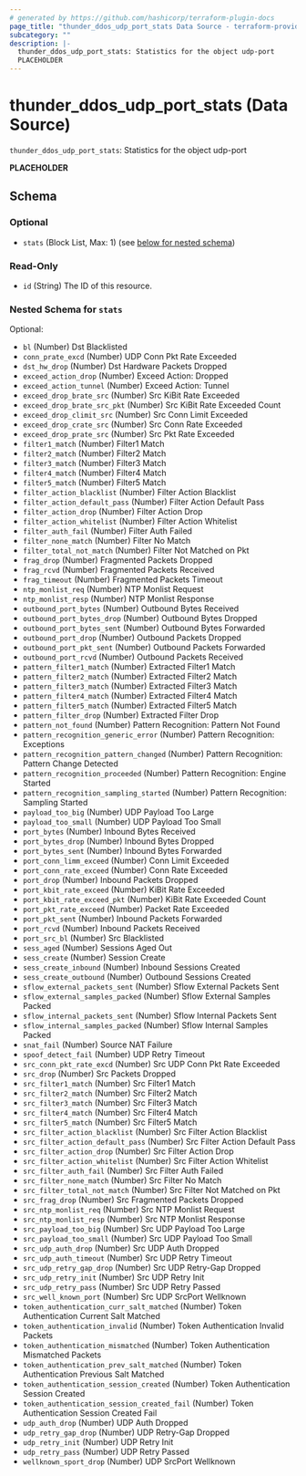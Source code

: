 ```yaml
---
# generated by https://github.com/hashicorp/terraform-plugin-docs
page_title: "thunder_ddos_udp_port_stats Data Source - terraform-provider-thunder"
subcategory: ""
description: |-
  thunder_ddos_udp_port_stats: Statistics for the object udp-port
  PLACEHOLDER
---
```


# thunder_ddos_udp_port_stats (Data Source)

`thunder_ddos_udp_port_stats`: Statistics for the object udp-port

__PLACEHOLDER__



<!-- schema generated by tfplugindocs -->
## Schema

### Optional

- `stats` (Block List, Max: 1) (see [below for nested schema](#nestedblock--stats))

### Read-Only

- `id` (String) The ID of this resource.

<a id="nestedblock--stats"></a>
### Nested Schema for `stats`

Optional:

- `bl` (Number) Dst Blacklisted
- `conn_prate_excd` (Number) UDP Conn Pkt Rate Exceeded
- `dst_hw_drop` (Number) Dst Hardware Packets Dropped
- `exceed_action_drop` (Number) Exceed Action: Dropped
- `exceed_action_tunnel` (Number) Exceed Action: Tunnel
- `exceed_drop_brate_src` (Number) Src KiBit Rate Exceeded
- `exceed_drop_brate_src_pkt` (Number) Src KiBit Rate Exceeded Count
- `exceed_drop_climit_src` (Number) Src Conn Limit Exceeded
- `exceed_drop_crate_src` (Number) Src Conn Rate Exceeded
- `exceed_drop_prate_src` (Number) Src Pkt Rate Exceeded
- `filter1_match` (Number) Filter1 Match
- `filter2_match` (Number) Filter2 Match
- `filter3_match` (Number) Filter3 Match
- `filter4_match` (Number) Filter4 Match
- `filter5_match` (Number) Filter5 Match
- `filter_action_blacklist` (Number) Filter Action Blacklist
- `filter_action_default_pass` (Number) Filter Action Default Pass
- `filter_action_drop` (Number) Filter Action Drop
- `filter_action_whitelist` (Number) Filter Action Whitelist
- `filter_auth_fail` (Number) Filter Auth Failed
- `filter_none_match` (Number) Filter No Match
- `filter_total_not_match` (Number) Filter Not Matched on Pkt
- `frag_drop` (Number) Fragmented Packets Dropped
- `frag_rcvd` (Number) Fragmented Packets Received
- `frag_timeout` (Number) Fragmented Packets Timeout
- `ntp_monlist_req` (Number) NTP Monlist Request
- `ntp_monlist_resp` (Number) NTP Monlist Response
- `outbound_port_bytes` (Number) Outbound Bytes Received
- `outbound_port_bytes_drop` (Number) Outbound Bytes Dropped
- `outbound_port_bytes_sent` (Number) Outbound Bytes Forwarded
- `outbound_port_drop` (Number) Outbound Packets Dropped
- `outbound_port_pkt_sent` (Number) Outbound Packets Forwarded
- `outbound_port_rcvd` (Number) Outbound Packets Received
- `pattern_filter1_match` (Number) Extracted Filter1 Match
- `pattern_filter2_match` (Number) Extracted Filter2 Match
- `pattern_filter3_match` (Number) Extracted Filter3 Match
- `pattern_filter4_match` (Number) Extracted Filter4 Match
- `pattern_filter5_match` (Number) Extracted Filter5 Match
- `pattern_filter_drop` (Number) Extracted Filter Drop
- `pattern_not_found` (Number) Pattern Recognition: Pattern Not Found
- `pattern_recognition_generic_error` (Number) Pattern Recognition: Exceptions
- `pattern_recognition_pattern_changed` (Number) Pattern Recognition: Pattern Change Detected
- `pattern_recognition_proceeded` (Number) Pattern Recognition: Engine Started
- `pattern_recognition_sampling_started` (Number) Pattern Recognition: Sampling Started
- `payload_too_big` (Number) UDP Payload Too Large
- `payload_too_small` (Number) UDP Payload Too Small
- `port_bytes` (Number) Inbound Bytes Received
- `port_bytes_drop` (Number) Inbound Bytes Dropped
- `port_bytes_sent` (Number) Inbound Bytes Forwarded
- `port_conn_limm_exceed` (Number) Conn Limit Exceeded
- `port_conn_rate_exceed` (Number) Conn Rate Exceeded
- `port_drop` (Number) Inbound Packets Dropped
- `port_kbit_rate_exceed` (Number) KiBit Rate Exceeded
- `port_kbit_rate_exceed_pkt` (Number) KiBit Rate Exceeded Count
- `port_pkt_rate_exceed` (Number) Packet Rate Exceeded
- `port_pkt_sent` (Number) Inbound Packets Forwarded
- `port_rcvd` (Number) Inbound Packets Received
- `port_src_bl` (Number) Src Blacklisted
- `sess_aged` (Number) Sessions Aged Out
- `sess_create` (Number) Session Create
- `sess_create_inbound` (Number) Inbound Sessions Created
- `sess_create_outbound` (Number) Outbound Sessions Created
- `sflow_external_packets_sent` (Number) Sflow External Packets Sent
- `sflow_external_samples_packed` (Number) Sflow External Samples Packed
- `sflow_internal_packets_sent` (Number) Sflow Internal Packets Sent
- `sflow_internal_samples_packed` (Number) Sflow Internal Samples Packed
- `snat_fail` (Number) Source NAT Failure
- `spoof_detect_fail` (Number) UDP Retry Timeout
- `src_conn_pkt_rate_excd` (Number) Src UDP Conn Pkt Rate Exceeded
- `src_drop` (Number) Src Packets Dropped
- `src_filter1_match` (Number) Src Filter1 Match
- `src_filter2_match` (Number) Src Filter2 Match
- `src_filter3_match` (Number) Src Filter3 Match
- `src_filter4_match` (Number) Src Filter4 Match
- `src_filter5_match` (Number) Src Filter5 Match
- `src_filter_action_blacklist` (Number) Src Filter Action Blacklist
- `src_filter_action_default_pass` (Number) Src Filter Action Default Pass
- `src_filter_action_drop` (Number) Src Filter Action Drop
- `src_filter_action_whitelist` (Number) Src Filter Action Whitelist
- `src_filter_auth_fail` (Number) Src Filter Auth Failed
- `src_filter_none_match` (Number) Src Filter No Match
- `src_filter_total_not_match` (Number) Src Filter Not Matched on Pkt
- `src_frag_drop` (Number) Src Fragmented Packets Dropped
- `src_ntp_monlist_req` (Number) Src NTP Monlist Request
- `src_ntp_monlist_resp` (Number) Src NTP Monlist Response
- `src_payload_too_big` (Number) Src UDP Payload Too Large
- `src_payload_too_small` (Number) Src UDP Payload Too Small
- `src_udp_auth_drop` (Number) Src UDP Auth Dropped
- `src_udp_auth_timeout` (Number) Src UDP Retry Timeout
- `src_udp_retry_gap_drop` (Number) Src UDP Retry-Gap Dropped
- `src_udp_retry_init` (Number) Src UDP Retry Init
- `src_udp_retry_pass` (Number) Src UDP Retry Passed
- `src_well_known_port` (Number) Src UDP SrcPort Wellknown
- `token_authentication_curr_salt_matched` (Number) Token Authentication Current Salt Matched
- `token_authentication_invalid` (Number) Token Authentication Invalid Packets
- `token_authentication_mismatched` (Number) Token Authentication Mismatched Packets
- `token_authentication_prev_salt_matched` (Number) Token Authentication Previous Salt Matched
- `token_authentication_session_created` (Number) Token Authentication Session Created
- `token_authentication_session_created_fail` (Number) Token Authentication Session Created Fail
- `udp_auth_drop` (Number) UDP Auth Dropped
- `udp_retry_gap_drop` (Number) UDP Retry-Gap Dropped
- `udp_retry_init` (Number) UDP Retry Init
- `udp_retry_pass` (Number) UDP Retry Passed
- `wellknown_sport_drop` (Number) UDP SrcPort Wellknown


